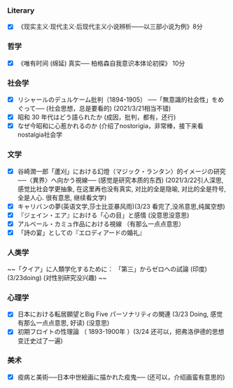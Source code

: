 ### Literary

- [X] 《现实主义·现代主义·后现代主义小说辨析——以三部小说为例》8分

### 哲学

- [X] 《唯有时间 (绵延) 真实── 柏格森自我意识本体论初探》 10分

### 社会学
- [X] リシャールのデュルケーム批判（1894-1905） ──「無意識的社会性」をめぐって── (社会思想，总是要看的) (2021/3/21相当不错)
- [X] 昭和 30 年代はどう語られたか (成因，批判，都有，还行)
- [X] なぜ今昭和に心惹かれるのか (介绍了nostorigia，非常棒，接下来看nostalgia社会学

### 文学
- [X] 谷崎潤一郎「蘆刈」における幻燈（マジック・ランタン）的イメージの研究 ──〈異界〉へ向かう視線── (感觉是研究本质的东西) (2021/3/22引人深思, 感觉比社会学更抽象, 在这里再也没有真实, 对比的全是隐喻, 对比的全是符号, 全是人心. 很有意思, 继续看文学)
- [X] キャリバンの夢(英语文学,莎士比亚暴风雨)(3/23 看完了,没吊意思,纯属空想)
- [X] 『ジェイン・エア』における「心の目」と感情 (没意思没意思)
- [X] アルベール・カミュ作品における視線 （有那么一点点意思）
- [X] 「詩の宴」としての『エロディアードの婚礼』

### 人类学

~~「クイア」に人類学化するために： 「第三」からゼロへの試論 (印度) (3/23doing) (对性别研究没兴趣) ~~

### 心理学

- [X] 日本における転居願望とBig Five パーソナリティの関連 (3/23 Doing, 感觉有那么一点点意思, 好读) (没意思)
- [X] 初期フロイトの性理論 （ 1893-1900年 ）(3/24 还可以，把弗洛伊德的思想变迁史过了一遍)

### 美术
- [X] 疫病と美術──日本中世絵画に描かれた疫鬼── (还可以，介绍画蛮有意思的)
